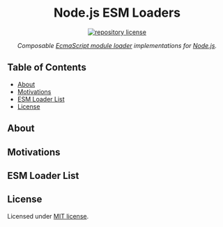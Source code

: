 <h1 align="center">
    Node.js ESM Loaders
</h1>

<p align="center">
    <a href="https://github.com/concision/esm-loaders/blob/master/LICENSE">
        <img alt="repository license" src="https://img.shields.io/github/license/concision/esm-loaders?style=for-the-badge"/>
    </a>
</p>

<p align="center">
    <i>Composable <a href="https://nodejs.org/api/esm.html#esm_experimental_loaders">EcmaScript module loader</a> implementations for <a href="https://nodejs.org/en/">Node.js</a>.</i>
</p>


## Table of Contents

- [About](#about)
- [Motivations](#motivations)
- [ESM Loader List](#esm-loader-list)
- [License](#license)


## About


## Motivations


## ESM Loader List


## License
Licensed under [MIT license](https://choosealicense.com/licenses/mit/).
